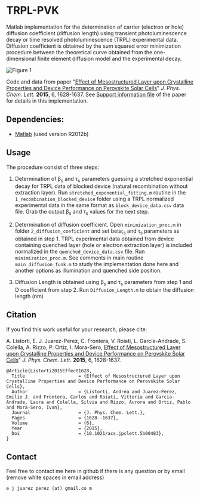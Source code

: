 # TRPL-PVK
Matlab implementation for the determination of carrier (electron or hole) diffusion coefficient (diffusion length) using transient photoluminescence decay or time resolved photoluminescence (TRPL) experimental data.  Diffusion coefficient is obtained by the sum squared error minimization procedure between the theoretical curve obtained from the one-dimensional finite element diffusion model and the experimental decay. 


![Figure 1](https://github.com/ej-jp/TRPL-PVK/blob/master/img/Graph1.png)


Code and data from paper "[Effect of Mesostructured Layer upon Crystalline Properties and Device Performance on Perovskite Solar Cells](https://doi.org/10.1021/acs.jpclett.5b00483)" *J. Phys. Chem. Lett.* **2015**, 6, 1628-1637.
See [Support information file](https://pubs.acs.org/doi/suppl/10.1021/acs.jpclett.5b00483/suppl_file/jz5b00483_si_001.pdf) of the paper for details in this implementation. 



## Dependencies:
* [Matlab](https://www.mathworks.com/) (used version R2012b)

## Usage

The procedure consist of three steps:

1. Determination of &beta;<sub>s</sub> and &tau;<sub>s</sub> parameters guessing a stretched exponential decay for TRPL data of blocked device (natural recombination without extraction layer). Run `stretched_exponential_fitting.m` routine in the `1_recombination_blocked_device` folder using a TRPL normalized experimental data in the same format as `block_device_data.csv` data file. Grab the output &beta;<sub>s</sub> and &tau;<sub>s</sub> values for the next step.

2. Determination of diffusion coefficient. Open `minimization_proc.m` in folder `2_diffusion_coeficient` and set beta;<sub>s</sub> and &tau;<sub>s</sub> parameters as obtained in step 1. TRPL experimental data obtained from device containing quenched layer (hole or electron extraction layer) is included normalized in the `quenched_device_data.csv` file. Run `minimization_proc.m`. See comments in main routine `main_diffusion_funk.m` to study the implementation done here and another options as illumination and quenched side position.

3. Diffusion Length is obtained using &beta;<sub>s</sub> and &tau;<sub>s</sub> parameters from step 1 and D coefficient from step 2. Run `Diffusion_Length.m` to obtain the diffusion length (nm)


## Citation

If you find this work useful for your research, please cite:

A. Listorti, E. J. Juarez-Perez, C. Frontera, V. Roiati, L. Garcia-Andrade, S. Colella, A. Rizzo, P. Ortiz, I. Mora-Sero, [Effect of Mesostructured Layer upon Crystalline Properties and Device Performance on Perovskite Solar Cells](https://doi.org/10.1021/acs.jpclett.5b00483)" *J. Phys. Chem. Lett.* **2015**, 6, 1628-1637.

```
@Article{Listorti2015Effect1628,
  Title                    = {Effect of Mesostructured Layer upon Crystalline Properties and Device Performance on Perovskite Solar Cells},
  Author                   = {Listorti, Andrea and Juarez-Perez, Emilio J. and Frontera, Carlos and Roiati, Vittoria and Garcia-Andrade, Laura and Colella, Silvia and Rizzo, Aurora and Ortiz, Pablo and Mora-Sero, Ivan},
  Journal                  = {J. Phys. Chem. Lett.},
  Pages                    = {1628--1637},
  Volume                   = {6},
  Year                     = {2015},
  Doi                      = {10.1021/acs.jpclett.5b00483},
}

```





## Contact
Feel free to contact me here in github if there is any question or by email (remove white spaces in email address)
```
e j juarez perez (at) gmail.co m 
```
